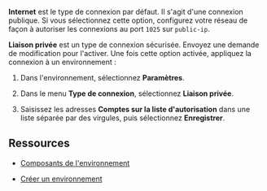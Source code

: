 **Internet** est le type de connexion par défaut. Il s'agit d'une connexion publique. Si vous sélectionnez cette option, configurez votre réseau de façon à autoriser les connexions au port `1025` sur `public-ip`.

**Liaison privée** est un type de connexion sécurisée. Envoyez une demande de modification pour l'activer. Une fois cette option activée, appliquez la connexion à un environnement :

1.  Dans l'environnement, sélectionnez **Paramètres**.

2.  Dans le menu **Type de connexion**, sélectionnez **Liaison privée**.

3.  Saisissez les adresses **Comptes sur la liste d'autorisation** dans une liste séparée par des virgules, puis sélectionnez **Enregistrer**.

Ressources
----------

-   [Composants de l'environnement](nmr1658424425362.md)

-   [Créer un environnement](qiv1640281527006.md)
